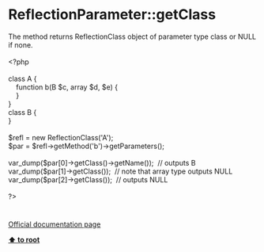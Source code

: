 # ReflectionParameter::getClass




<div class="phpcode"><span class="html">
The method returns ReflectionClass object of parameter type class or NULL if none.<br><br><span class="default">&lt;?php<br><br></span><span class="keyword">class </span><span class="default">A </span><span class="keyword">{<br>&#xA0; &#xA0; function </span><span class="default">b</span><span class="keyword">(</span><span class="default">B $c</span><span class="keyword">, array </span><span class="default">$d</span><span class="keyword">, </span><span class="default">$e</span><span class="keyword">) {<br>&#xA0; &#xA0; }<br>}<br>class </span><span class="default">B </span><span class="keyword">{<br>}<br><br></span><span class="default">$refl </span><span class="keyword">= new </span><span class="default">ReflectionClass</span><span class="keyword">(</span><span class="string">&apos;A&apos;</span><span class="keyword">);<br></span><span class="default">$par </span><span class="keyword">= </span><span class="default">$refl</span><span class="keyword">-&gt;</span><span class="default">getMethod</span><span class="keyword">(</span><span class="string">&apos;b&apos;</span><span class="keyword">)-&gt;</span><span class="default">getParameters</span><span class="keyword">();<br><br></span><span class="default">var_dump</span><span class="keyword">(</span><span class="default">$par</span><span class="keyword">[</span><span class="default">0</span><span class="keyword">]-&gt;</span><span class="default">getClass</span><span class="keyword">()-&gt;</span><span class="default">getName</span><span class="keyword">());&#xA0; </span><span class="comment">// outputs B<br></span><span class="default">var_dump</span><span class="keyword">(</span><span class="default">$par</span><span class="keyword">[</span><span class="default">1</span><span class="keyword">]-&gt;</span><span class="default">getClass</span><span class="keyword">());&#xA0; </span><span class="comment">// note that array type outputs NULL<br></span><span class="default">var_dump</span><span class="keyword">(</span><span class="default">$par</span><span class="keyword">[</span><span class="default">2</span><span class="keyword">]-&gt;</span><span class="default">getClass</span><span class="keyword">());&#xA0; </span><span class="comment">// outputs NULL<br><br></span><span class="default">?&gt;</span>
</span>
</div>
  

#

[Official documentation page](https://www.php.net/manual/en/reflectionparameter.getclass.php)

**[⬆ to root](/)**
